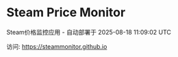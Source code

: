 # Steam Price Monitor

Steam价格监控应用 - 自动部署于 2025-08-18 11:09:02 UTC

访问: https://steammonitor.github.io
